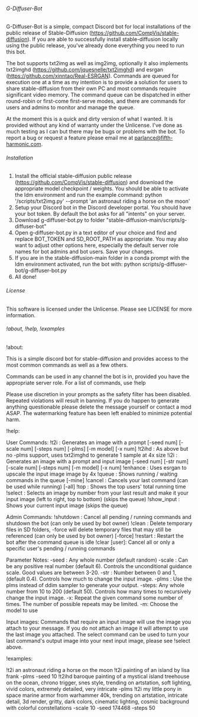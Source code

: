 ######  G-Diffuser-Bot ######

  G-Diffuser-Bot is a simple, compact Discord bot for local installations of the public release of Stable-Diffusion (https://github.com/CompVis/stable-diffusion).
  If you are able to successfully install stable-diffusion locally using the public release, you've already done everything you need to run this bot.
  
  The bot supports txt2img as well as img2img, optionally it also implements txt2imghd (https://github.com/jquesnelle/txt2imghd) and esrgan (https://github.com/xinntao/Real-ESRGAN).
  Commands are queued for execution one at a time as my intention is to provide a solution for users to share stable-diffusion from their own PC and most commands require significant video memory.
  The command queue can be dispatched in either round-robin or first-come first-serve modes, and there are commands for users and admins to monitor and manage the queue.

  At the moment this is a quick and dirty version of what I wanted. It is provided without any kind of warranty under the Unlicense.
  I've done as much testing as I can but there may be bugs or problems with the bot. To report a bug or request a feature please email me at parlance@fifth-harmonic.com.
  
######  Installation ######

  1. Install the official stable-diffusion public release (https://github.com/CompVis/stable-diffusion) and download the appropriate model checkpoint / weights.
     You should be able to activate the ldm environment and run the example command: python '/scripts/txt2img.py' --prompt 'an astronaut riding a horse on the moon'
  2. Setup your Discord bot in the Discord developer portal. You should have your bot token. By default the bot asks for all "intents" on your server.
  3. Download g-diffuser-bot.py to folder "stable-diffusion-main/scripts/g-diffuser-bot"
  4. Open g-diffuser-bot.py in a text editor of your choice and find and replace BOT_TOKEN and SD_ROOT_PATH as appropriate.
     You may also want to adjust other options here, especially the default server role names for bot admins and bot users.
     Save your changes.
  5. If you are in the stable-diffusion-main folder in a conda prompt with the ldm environment activated,
     run the bot with: python scripts/g-diffuser-bot/g-diffuser-bot.py
  6. All done!
  
######  License ######

  This software is licensed under the Unlicense. Please see LICENSE for more information.
  
######  !about, !help, !examples ######

!about:

This is a simple discord bot for stable-diffusion and provides access to the most common commands as well as a few others.

Commands can be used in any channel the bot is in, provided you have the appropriate server role. For a list of commands, use !help

Please use discretion in your prompts as the safety filter has been disabled. Repeated violations will result in banning.
If you do happen to generate anything questionable please delete the message yourself or contact a mod ASAP. The watermarking feature has been left enabled to minimize potential harm.

!help:

User Commands:
  !t2i : Generates an image with a prompt [-seed num] [-scale num] [-steps num] [-plms] [-m model] [-x num]
  !t2ihd : As above but no -plms support, uses txt2imghd to generate 1 sample at 4x size
  !i2i : Generates an image with a prompt and input image [-seed num] [-str num] [-scale num] [-steps num] [-m model] [-x num] 
  !enhance : Uses esrgan to upscale the input image image by 4x
  !queue : Shows running / waiting commands in the queue [-mine]
  !cancel : Cancels your last command (can be used while running) [-all]
  !top : Shows the top users' total running time
  !select : Selects an image by number from your last result and make it your input image (left to right, top to bottom) (skips the queue)
  !show_input : Shows your current input image (skips the queue)
 
Admin Commands:
  !shutdown : Cancel all pending / running commands and shutdown the bot (can only be used by bot owner)
  !clean : Delete temporary files in SD folders, -force will delete temporary files that may still be referenced (can only be used by bot owner) [-force]
  !restart : Restart the bot after the command queue is idle
  !clear [user]: Cancel all or only a specific user's pending / running commands

Parameter Notes:
  -seed : Any whole number (default random)
  -scale : Can be any positive real number (default 6). Controls the unconditional guidance scale. Good values are between 3-20.
  -str : Number between 0 and 1, (default 0.4). Controls how much to change the input image. 
  -plms : Use the plms instead of ddim sampler to generate your output.
  -steps: Any whole number from 10 to 200 (default 50). Controls how many times to recursively change the input image.
  -x: Repeat the given command some number of times. The number of possible repeats may be limited.
  -m: Choose the model to use

Input images:
  Commands that require an input image will use the image you attach to your message. If you do not attach an image it will attempt to use the last image you attached.
  The select command can be used to turn your last command's output image into your next input image, please see !select above.

!examples:

!t2i an astronaut riding a horse on the moon
!t2i painting of an island by lisa frank -plms -seed 10
!t2ihd baroque painting of a mystical island treehouse on the ocean, chrono trigger, snes style, trending on artstation, soft lighting, vivid colors, extremely detailed, very intricate -plms
!t2i my little pony in space marine armor from warhammer 40k, trending on artstation, intricate detail, 3d render, gritty, dark colors, cinematic lighting, cosmic background with colorful constellations -scale 10 -seed 174468 -steps 50

